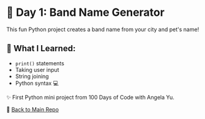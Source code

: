 # 🎸 Day 1: Band Name Generator

This fun Python project creates a band name from your city and pet's name!

## 🧠 What I Learned:
- `print()` statements
- Taking user input
- String joining
- Python syntax 💻

✨ First Python mini project from 100 Days of Code with Angela Yu.

📁 [Back to Main Repo](../)
